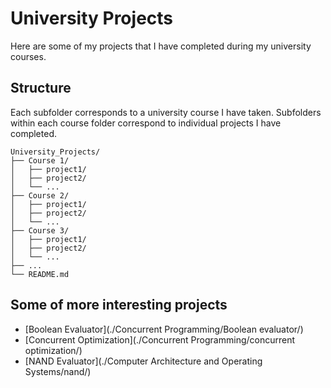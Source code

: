 # University Projects

Here are some of my projects that I have completed during my university courses.

## Structure
Each subfolder corresponds to a university course I have taken. Subfolders within each course folder correspond to individual projects I have completed.
```
University_Projects/
├── Course 1/
│   ├── project1/
│   ├── project2/
│   └── ...
├── Course 2/
│   ├── project1/
│   ├── project2/
│   └── ...
├── Course 3/
│   ├── project1/
│   ├── project2/
│   └── ...
├── ...
└── README.md
```

## Some of more interesting projects
- [Boolean Evaluator](./Concurrent Programming/Boolean evaluator/)
- [Concurrent Optimization](./Concurrent Programming/concurrent optimization/)
- [NAND Evaluator](./Computer Architecture and Operating Systems/nand/)